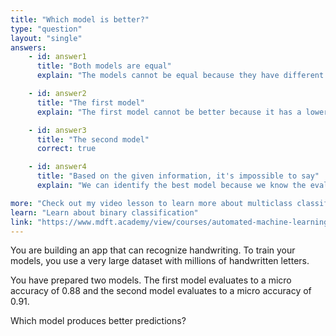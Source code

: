 ```yaml
---
title: "Which model is better?"
type: "question"
layout: "single"
answers:
    - id: answer1
      title: "Both models are equal"
      explain: "The models cannot be equal because they have different scores."

    - id: answer2
      title: "The first model"
      explain: "The first model cannot be better because it has a lower score."

    - id: answer3
      title: "The second model"
      correct: true

    - id: answer4
      title: "Based on the given information, it's impossible to say"
      explain: "We can identify the best model because we know the evaluation score of each model."

more: "Check out my video lesson to learn more about multiclass classification."
learn: "Learn about binary classification"
link: "https://www.mdft.academy/view/courses/automated-machine-learning-with-mlnet/403059-multiclass-classification/1153061-introducing-multiclass-classification"
---
```


You are building an app that can recognize handwriting. To train your models, you use a very large dataset with millions of handwritten letters. 

You have prepared two models. The first model evaluates to a micro accuracy of 0.88 and the second model evaluates to a micro accuracy of 0.91. 

Which model produces better predictions?
